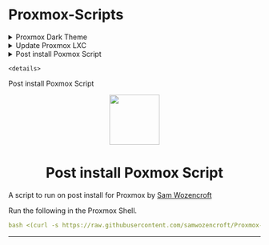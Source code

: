 # Proxmox-Scripts
<details>
<summary markdown="span"> Proxmox Dark Theme</summary>
 
<p align="center"><img src="https://camo.githubusercontent.com/f6f33a09f8c1207dfb3dc1cbd754c2f3393562c11b1c999751ad9a91a656834a/68747470733a2f2f692e696d6775722e636f6d2f536e6c437948462e706e67" height="100"/></p>

<h1 align="center" id="heading"> Proxmox Discord Dark Theme </h1>

A modified dark theme for the Proxmox Web UI by [Weilbyte](https://github.com/Weilbyte/PVEDiscordDark)
 
Run the following in the Proxmox Shell.

```yaml
bash <(curl -s https://raw.githubusercontent.com/samwozencroft/Proxmox-Scripts/main/darktheme.sh ) install
```

To uninstall the theme, simply run the script with the `uninstall` command.

____________________________________________________________________________________________ 

</details>
            
 <details>
<summary markdown="span"> Update Proxmox LXC </summary>
 
<p align="center"><img src="https://linuxcontainers.org/static/img/containers.png" height="100"/></p>

<h1 align="center" id="heading"> Update Proxmox LXC </h1>

A LXC Update script for Proxmox by [Sam Wozencroft](https://github.com/samwozencroft)
 
Run the following in the Proxmox Shell.

```yaml
bash -c "$(wget -qLO - https://raw.githubusercontent.com/samwozencroft/Proxmox-Scripts/main/update-containers.sh)"
```
____________________________________________________________________________________________ 

</details>
  
   <details>
<summary markdown="span"> Post install Poxmox Script </summary>
 
<p align="center"><img src="https://cdn4.iconfinder.com/data/icons/logos-brands-5/24/proxmox-512.png" height="100"/></p>

<h1 align="center" id="heading"> Post install Poxmox Script </h1>

A script to run on post install for Proxmox by [Sam Wozencroft](https://github.com/samwozencroft)
 
Run the following in the Proxmox Shell.

```yaml
bash <(curl -s https://raw.githubusercontent.com/samwozencroft/Proxmox-Scripts/main/post-install.sh ) install
```
____________________________________________________________________________________________ 

</details>

    <details>
<summary markdown="span"> Post install Poxmox Script </summary>
 
<p align="center"><img src="https://cdn4.iconfinder.com/data/icons/logos-brands-5/24/proxmox-512.png" height="100"/></p>

<h1 align="center" id="heading"> Post install Poxmox Script </h1>

A script to run on post install for Proxmox by [Sam Wozencroft](https://github.com/samwozencroft)
 
Run the following in the Proxmox Shell.

```yaml
bash <(curl -s https://raw.githubusercontent.com/samwozencroft/Proxmox-Scripts/main/post-install.sh ) install
```
____________________________________________________________________________________________ 

</details>
